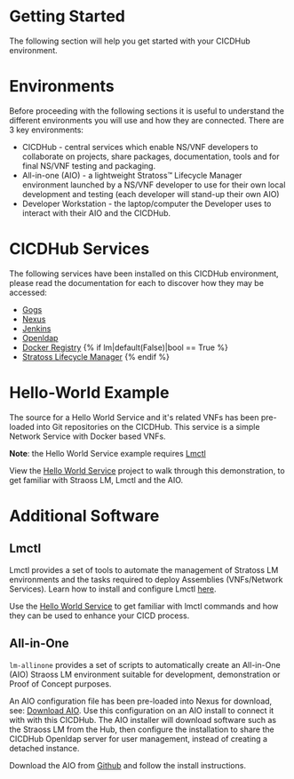# Getting Started

The following section will help you get started with your CICDHub environment.

# Environments

Before proceeding with the following sections it is useful to understand the different environments you will use and how they are connected. There are 3 key environments:

- CICDHub - central services which enable NS/VNF developers to collaborate on projects, share packages, documentation, tools and for final NS/VNF testing and packaging.
- All-in-one (AIO) - a lightweight Stratoss&trade; Lifecycle Manager environment launched by a NS/VNF developer to use for their own local development and testing (each developer will stand-up their own AIO)
- Developer Workstation - the laptop/computer the Developer uses to interact with their AIO and the CICDHub.

# CICDHub Services

The following services have been installed on this CICDHub environment, please read the documentation for each to discover how they may be accessed:

- [Gogs](gogs/README.md)
- [Nexus](nexus/README.md)
- [Jenkins](jenkins/README.md)
- [Openldap](openldap/README.md)
- [Docker Registry](docker-registry/README.md)
  {% if lm|default(False)|bool == True %}
- [Stratoss Lifecycle Manager](lifecycle-manager/README.md)
  {% endif %}

# Hello-World Example

The source for a Hello World Service and it's related VNFs has been pre-loaded into Git repositories on the CICDHub. This service is a simple Network Service with Docker based VNFs.

**Note**: the Hello World Service example requires [Lmctl](#lmctl)

View the [Hello World Service]({{bgv_gogs_addr}}/{{bgv_gogs_admin_user}}/hello-world-service) project to walk through this demonstration, to get familiar with Straoss LM, Lmctl and the AIO.

# Additional Software

## Lmctl

Lmctl provides a set of tools to automate the management of Stratoss LM environments and the tasks required to deploy Assemblies (VNFs/Network Services). Learn how to install and configure Lmctl [here](lmctl/README.md).

Use the [Hello World Service]({{bgv_gogs_addr}}/{{bgv_gogs_admin_user}}/hello-world-service) to get familiar with lmctl commands and how they can be used to enhance your CICD process.

## All-in-One

`lm-allinone` provides a set of scripts to automatically create an All-in-One (AIO) Straoss LM environment suitable for development, demonstration or Proof of Concept purposes.

An AIO configuration file has been pre-loaded into Nexus for download, see: [Download AIO]({{bgv_aio_download_path}}). Use this configuration on an AIO install to connect it with with this CICDHub. The AIO installer will download software such as the Straoss LM from the Hub, then configure the installation to share the CICDHub Openldap server for user management, instead of creating a detached instance.

Download the AIO from [Github](https://github.com/accanto-systems/lm-allinone) and follow the install instructions.
